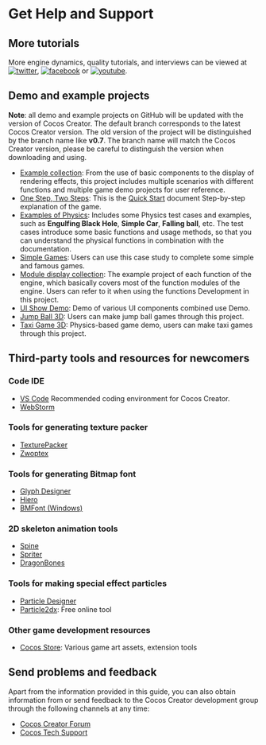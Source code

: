 # Get Help and Support

## More tutorials

More engine dynamics, quality tutorials, and interviews can be viewed at [![twitter](support/twitter.png)](https://twitter.com/cocos2dx), [![facebook](support/facebook.png)](https://www.facebook.com/cocos2dx/) or [![youtube](support/youtube.png)](https://www.youtube.com/c/CocosEngine/videos).

## Demo and example projects

**Note**: all demo and example projects on GitHub will be updated with the version of Cocos Creator. The default branch corresponds to the latest Cocos Creator version. The old version of the project will be distinguished by the branch name like **v0.7**. The branch name will match the Cocos Creator version, please be careful to distinguish the version when downloading and using.

- [Example collection](https://github.com/cocos/cocos-example-projects): From the use of basic components to the display of rendering effects, this project includes multiple scenarios with different functions and multiple game demo projects for user reference.
- [One Step, Two Steps](https://github.com/cocos-creator/tutorial-mind-your-step-3d): This is the [Quick Start](../getting-started/first-game/index.md) document Step-by-step explanation of the game.
- [Examples of Physics](https://github.com/cocos/cocos-example-projects/tree/v3.5/physics-3d): Includes some Physics test cases and examples, such as **Engulfing Black Hole**, **Simple Car**, **Falling ball**, etc. The test cases introduce some basic functions and usage methods, so that you can understand the physical functions in combination with the documentation.
- [Simple Games](https://github.com/cocos/cocos-example-projects/tree/v3.5/simple-games): Users can use this case study to complete some simple and famous games.
- [Module display collection](https://github.com/cocos/cocos-test-projects): The example project of each function of the engine, which basically covers most of the function modules of the engine. Users can refer to it when using the functions Development in this project.
- [UI Show Demo](https://github.com/cocos/cocos-example-ui/): Demo of various UI components combined use Demo.
- [Jump Ball 3D](https://github.com/cocos/cocos-example-ball): Users can make jump ball games through this project.
- [Taxi Game 3D](https://github.com/cocos/cocos-tutorial-taxi-game): Physics-based game demo, users can make taxi games through this project.

## Third-party tools and resources for newcomers

### Code IDE

- [VS Code](https://code.visualstudio.com/) Recommended coding environment for Cocos Creator.
- [WebStorm](https://www.jetbrains.com/webstorm/)

### Tools for generating texture packer

- [TexturePacker](https://www.codeandweb.com/texturepacker)
- [Zwoptex](https://zwopple.com/zwoptex/)

### Tools for generating Bitmap font

- [Glyph Designer](https://71squared.com/glyphdesigner)
- [Hiero](https://github.com/libgdx/libgdx/wiki/Hiero)
- [BMFont (Windows)](http://www.angelcode.com/products/bmfont/)

### 2D skeleton animation tools

- [Spine](http://www.esotericsoftware.com)
- [Spriter](http://brashmonkey.com/)
- [DragonBones](http://dragonbones.github.io/)

### Tools for making special effect particles

- [Particle Designer](http://particledesigner.71squared.com/)
- [Particle2dx](http://www.effecthub.com/particle2dx): Free online tool

### Other game development resources

- [Cocos Store](https://store.cocos.com/): Various game art assets, extension tools

## Send problems and feedback

Apart from the information provided in this guide, you can also obtain information from or send feedback to the Cocos Creator development group through the following channels at any time:

- [Cocos Creator Forum](https://discuss.cocos2d-x.org/c/33)
- [Cocos Tech Support](https://www.cocos.com/en/support)
<!-- - QQ group: 738190852-->
